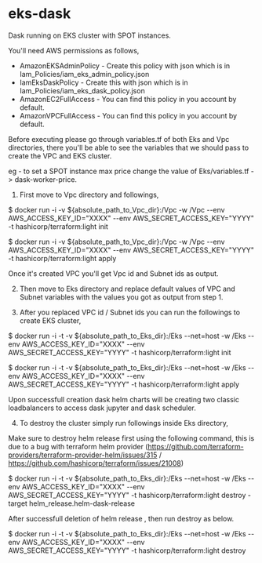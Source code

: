 # eks-dask
Dask running on EKS cluster with SPOT instances.

You'll need AWS permissions as follows,

 - AmazonEKSAdminPolicy - Create this policy with json which is in Iam_Policies/iam_eks_admin_policy.json
 - IamEksDaskPolicy - Create this with json which is in Iam_Policies/iam_eks_dask_policy.json
 - AmazonEC2FullAccess - You can find this policy in you account by default.
 - AmazonVPCFullAccess - You can find this policy in you account by default.

Before executing please go through variables.tf of both Eks and Vpc directories, there you'll be able to see the variables that we should pass to create the VPC and EKS cluster. 

eg - to set a SPOT instance max price change the value of Eks/variables.tf -> dask-worker-price.

1. First move to Vpc directory and followings,

$ docker run -i -v ${absolute_path_to_Vpc_dir}:/Vpc -w /Vpc --env AWS_ACCESS_KEY_ID="XXXX" --env AWS_SECRET_ACCESS_KEY="YYYY" -t hashicorp/terraform:light init

$ docker run -i -v ${absolute_path_to_Vpc_dir}:/Vpc -w /Vpc --env AWS_ACCESS_KEY_ID="XXXX" --env AWS_SECRET_ACCESS_KEY="YYYY" -t hashicorp/terraform:light apply

Once it's created VPC you'll get Vpc id and Subnet ids as output.

2. Then move to Eks directory and replace default values of VPC and Subnet variables with the values you got as output from step 1.

3. After you replaced VPC id / Subnet ids you can run the followings to create EKS cluster,

$ docker run -i -t -v ${absolute_path_to_Eks_dir}:/Eks --net=host -w /Eks --env AWS_ACCESS_KEY_ID="XXXX" --env AWS_SECRET_ACCESS_KEY="YYYY" -t hashicorp/terraform:light init

$ docker run -i -t -v ${absolute_path_to_Eks_dir}:/Eks --net=host -w /Eks --env AWS_ACCESS_KEY_ID="XXXX" --env AWS_SECRET_ACCESS_KEY="YYYY" -t hashicorp/terraform:light apply

Upon successfull creation dask helm charts will be creating two classic loadbalancers to access dask jupyter and dask scheduler.

4. To destroy the cluster simply run followings inside Eks directory,

Make sure to destroy helm release first using the following command, this is due to a bug with terraform helm provider (https://github.com/terraform-providers/terraform-provider-helm/issues/315 / https://github.com/hashicorp/terraform/issues/21008)

$ docker run -i -t -v ${absolute_path_to_Eks_dir}:/Eks --net=host -w /Eks --env AWS_ACCESS_KEY_ID="XXXX" --env AWS_SECRET_ACCESS_KEY="YYYY" -t hashicorp/terraform:light destroy -target helm_release.helm-dask-release

After successfull deletion of helm release , then run destroy as below.

$ docker run -i -t -v ${absolute_path_to_Eks_dir}:/Eks --net=host -w /Eks --env AWS_ACCESS_KEY_ID="XXXX" --env AWS_SECRET_ACCESS_KEY="YYYY" -t hashicorp/terraform:light destroy